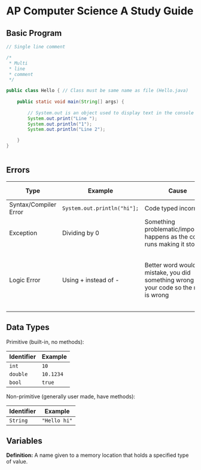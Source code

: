 # AP Computer Science A Study Guide



## Basic Program

```java
// Single line comment

/*
 * Multi
 * line
 * comment
 */

public class Hello { // Class must be same name as file (Hello.java)
    
    public static void main(String[] args) {
        
        // System.out is an object used to display text in the console
        System.out.print("Line ");
        System.out.println("1");
        System.out.println("Line 2");

    }
}
    
```

## Errors

| Type | Example | Cause | Happens when? |
| ---- | ------- | ---------- | ---------- |
| Syntax/Compiler Error | `System.out.println("hi"];` | Code typed incorrectly | Compile time |
| Exception | Dividing by 0 | Something problematic/impossible happens as the code runs making it stop | Run time |
| Logic Error | Using + instead of - | Better word would be mistake, you did something wrong in your code so the result is wrong | Usually after run and compared actual output to anticipated output |


## Data Types

Primitive (built-in, no methods):

| Identifier | Example |
| ---------- | ------- |
| `int` | `10` |
| `double` | `10.1234` |
| `bool` | `true` |

Non-primitive (generally user made, have methods):

| Identifier | Example |
| ---------- | ------- |
| `String` | `"Hello hi"` |


## Variables

**Definition:** A name given to a memory location that holds a specified type of value.

